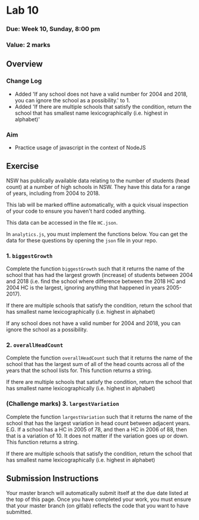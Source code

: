 # Lab 10

### Due: Week 10, Sunday, 8:00 pm

### Value: 2 marks

## Overview

### Change Log

* Added 'If any school does not have a valid number for 2004 and 2018, you can ignore the school as a possibility.' to 1.
* Added 'If there are multiple schools that satisfy the condition, return the school that has smallest name lexicographically (i.e. highest in alphabet)'

### Aim

* Practice usage of javascript in the context of NodeJS

## Exercise

NSW has publically available data relating to the number of students (head count) at a number of high schools in NSW. They have this data for a range of years, including from 2004 to 2018.

This lab will be marked offline automatically, with a quick visual inspection of your code to ensure you haven't hard coded anything.

This data can be accessed in the file `HC.json`.

In `analytics.js`, you must implement the functions below. You can get the data for these questions by opening the `json` file in your repo.

### 1. `biggestGrowth`

Complete the function `biggestGrowth` such that it returns the name of
the school that has had the largest growth (increase) of students between 2004 and
2018 (i.e. find the school where difference between the 2018 HC and 2004
HC is the largest, ignoring anything that happened in years 2005-2017).

If there are multiple schools that satisfy the condition, return the school that has smallest name lexicographically (i.e. highest in alphabet)

If any school does not have a valid number for 2004 and 2018, you can ignore the school as a possibility.

### 2. `overallHeadCount`

Complete the function `overallHeadCount` such that it returns the name of the school that has the largest sum of all of the head counts across all of the years that the school lists for. This function returns a string.

If there are multiple schools that satisfy the condition, return the school that has smallest name lexicographically (i.e. highest in alphabet)

### (Challenge marks) 3. `largestVariation`

Complete the function `largestVariation` such that it returns the name of the school that has the largest variation in head count between adjacent years. E.G. If a school has a HC in 2005 of 78, and then a HC in 2006 of 88, then that is a variation of 10. It does not matter if the variation goes up or down. This function returns a string.

If there are multiple schools that satisfy the condition, return the school that has smallest name lexicographically (i.e. highest in alphabet)

## Submission Instructions

Your master branch will automatically submit itself at the due date listed at the top of this page. Once you have completed your work, you must ensure that your master branch (on gitlab) reflects the code that you want to have submitted.